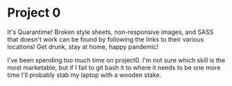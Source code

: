# Project 0

It's Quarantime! Broken style sheets, non-responsive images, and SASS that doesn't work can be found by following the links to their various locations! Get drunk, stay at home, happy pandemic!

I've been spending too much time on project0. I'm not sure which skill is the most marketable, but if I fail to git bash it to where it needs to be one more time I'll probably stab my laptop with a wooden stake.
